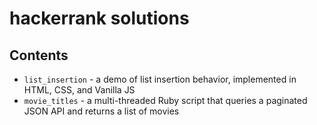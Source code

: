 # hackerrank solutions

## Contents

- `list_insertion` - a demo of list insertion behavior, implemented in HTML, CSS, and Vanilla JS
- `movie_titles` - a multi-threaded Ruby script that queries a paginated JSON API and returns a list of movies
